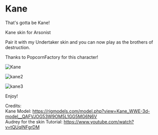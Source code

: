 # Kane
That's gotta be Kane! 

Kane skin for Arsonist

Pair it with my Undertaker skin and you can now play as the brothers of destruction.

Thanks to PopcornFactory for this character!

![Kane](https://github.com/user-attachments/assets/722045de-1ddb-4944-954d-7a7f05bf831e)

![kane2](https://github.com/user-attachments/assets/0cdf6961-33f3-416f-af4b-cb86c30a868a)

![kane3](https://github.com/user-attachments/assets/2f6fbfca-148e-4462-8287-5675db8811d8)

Enjoy!

Credits: <br />
Kane Model: https://rigmodels.com/model.php?view=Kane_WWE-3d-model__QAFVJOG53W9OM5L1GG5MG6N6V <br />
Audrey for the skin Tutorial: https://www.youtube.com/watch?v=tQUqlNFgrDM <br />
